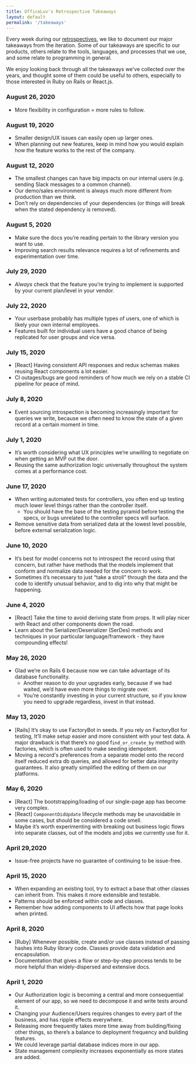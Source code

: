 ```yaml
---
title: OfficeLuv's Retrospective Takeaways
layout: default
permalink: '/takeaways'
---
```


Every week during our [retrospectives](/retrospectives), we like to document our major takeaways from the iteration. Some of our takeaways are specific to our products, others relate to the tools, languages, and processes that we use, and some relate to programming in general.

We enjoy looking back through all the takeaways we've collected over the years, and thought some of them could be useful to others, especially to those interested in Ruby on Rails or React.js.

### August 26, 2020
- More flexibility in configuration = more rules to follow.

### August 19, 2020
- Smaller design/UX issues can easily open up larger ones.
- When planning out new features, keep in mind how you would explain how the feature works to the rest of the company.

### August 12, 2020
- The smallest changes can have big impacts on our internal users (e.g. sending Slack messages to a common channel).
- Our demo/sales environment is always much more different from production than we think.
- Don't rely on dependencies of your dependencies (or things will break when the stated dependency is removed).

### August 5, 2020
- Make sure the docs you’re reading pertain to the library version you want to use.
- Improving search results relevance requires a lot of refinements and experimentation over time.

### July 29, 2020
- _Always_ check that the feature you’re trying to implement is supported by your current plan/level in your vendor.

### July 22, 2020
- Your userbase probably has multiple types of users, one of which is likely your own internal employees.
- Features built for individual users have a good chance of being replicated for user groups and vice versa.

### July 15, 2020
- [React] Having consistent API responses and redux schemas makes reusing React components a lot easier.
- CI outages/bugs are good reminders of how much we rely on a stable CI pipeline for peace of mind.

### July 8, 2020
- Event sourcing introspection is becoming increasingly important for queries we write, because we often need to know the state of a given record at a certain moment in time.

### July 1, 2020
- It’s worth considering what UX principles we’re unwilling to negotiate on when getting an MVP out the door.
- Reusing the same authorization logic universally throughout the system comes at a performance cost.

### June 17, 2020
- When writing automated tests for controllers, you often end up testing much lower level things rather than the controller itself.
  - You should have the base of the testing pyramid before testing the specs, or bugs unrelated to the controller specs will surface.
- Remove sensitive data from serialized data at the lowest level possible, before external serialization logic.

### June 10, 2020
- It’s best for model concerns not to introspect the record using that concern, but rather have methods that the models implement that conform and normalize data needed for the concern to work.
- Sometimes it’s necessary to just “take a stroll” through the data and the code to identify unusual behavior, and to dig into why that might be happening.

### June 4, 2020
- [React] Take the time to avoid deriving state from props. It will play nicer with React and other components down the road.
- Learn about the Serializer/Deserializer (SerDes) methods and techniques in your particular language/framework - they have compounding effects!

### May 26, 2020
- Glad we’re on Rails 6 because now we can take advantage of its database functionality.
  - Another reason to do your upgrades early, because if we had waited, we’d have even more things to migrate over.
  - You’re constantly investing in your current structure, so if you know you need to upgrade regardless, invest in that instead.

### May 13, 2020
- [Rails] It’s okay to use FactoryBot in seeds. If you rely on FactoryBot for testing, It’ll make setup easier and more consistent with your test data. A major drawback is that there’s no good f`ind_or_create_by` method with factories, which is often used to make seeding idempotent.
- Moving a record's preferences from a separate model onto the record itself reduced extra db queries, and allowed for better data integrity guarantees. It also greatly simplified the editing of them on our platforms.

### May 6, 2020
- [React] The bootstrapping/loading of our single-page app has become very complex.
- [React] `ComponentDidUpdate` lifecycle methods may be unavoidable in some cases, but should be considered a code smell.
- Maybe it’s worth experimenting with breaking out business logic flows into separate classes, out of the models and jobs we currently use for it.

### April 29,2020
- Issue-free projects have no guarantee of continuing to be issue-free.

### April 15, 2020
- When expanding an existing tool, try to extract a base that other classes can inherit from. This makes it more extensible and testable.
- Patterns should be enforced within code and classes.
- Remember how adding components to UI affects how that page looks when printed.


### April 8, 2020
- [Ruby] Whenever possible, create and/or use classes instead of passing hashes into Ruby library code. Classes provide data validation and encapsulation.
- Documentation that gives a flow or step-by-step process tends to be more helpful than widely-dispersed and extensive docs.

### April 1, 2020
- Our Authorization logic is becoming a central and more consequential element of our app, so we need to decompose it and write tests around it.
- Changing your Audience/Users requires changes to every part of the business, and has ripple effects everywhere.
- Releasing more frequently takes more time away from building/fixing other things, so there’s a balance to deployment frequency and building features.
- We could leverage partial database indices more in our app.
- State management complexity increases exponentially as more states are added.




